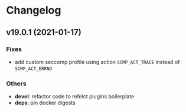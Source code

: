 # Changelog

## v19.0.1 (2021-01-17)

### Fixes

- add custom seccomp profile using action `SCMP_ACT_TRACE` instead of `SCMP_ACT_ERRNO`

### Others

- **devel**: refactor code to refelct plugins boilerplate
- **deps**: pin docker digests
